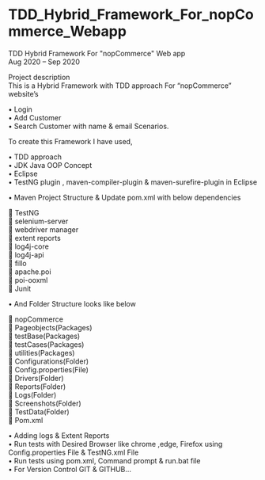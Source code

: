 # TDD_Hybrid_Framework_For_nopCommerce_Webapp
TDD Hybrid Framework For "nopCommerce" Web app  
Aug 2020 – Sep 2020  

Project description  
This is a Hybrid Framework with TDD approach For “nopCommerce” website’s  

• Login  
• Add Customer  
• Search Customer with name & email Scenarios.  

To create this Framework I have used,  

• TDD approach  
• JDK Java OOP Concept  
• Eclipse  
• TestNG plugin , maven-compiler-plugin & maven-surefire-plugin in Eclipse  

• Maven Project Structure & Update pom.xml with below dependencies  


 TestNG  
 selenium-server  
 webdriver manager  
 extent reports  
 log4j-core  
 log4j-api  
 fillo  
 apache.poi  
 poi-ooxml  
 Junit  

• And Folder Structure looks like below  

 nopCommerce  
 Pageobjects(Packages)  
 testBase(Packages)  
 testCases(Packages)  
 utilities(Packages)  
 Configurations(Folder)  
 Config.properties(File)  
 Drivers(Folder)  
 Reports(Folder)  
 Logs(Folder)  
 Screenshots(Folder)  
 TestData(Folder)  
 Pom.xml  

• Adding logs & Extent Reports  
• Run tests with Desired Browser like chrome ,edge, Firefox using Config.properties File &
TestNG.xml File  
• Run tests using pom.xml, Command prompt & run.bat file  
• For Version Control GIT & GITHUB…  
